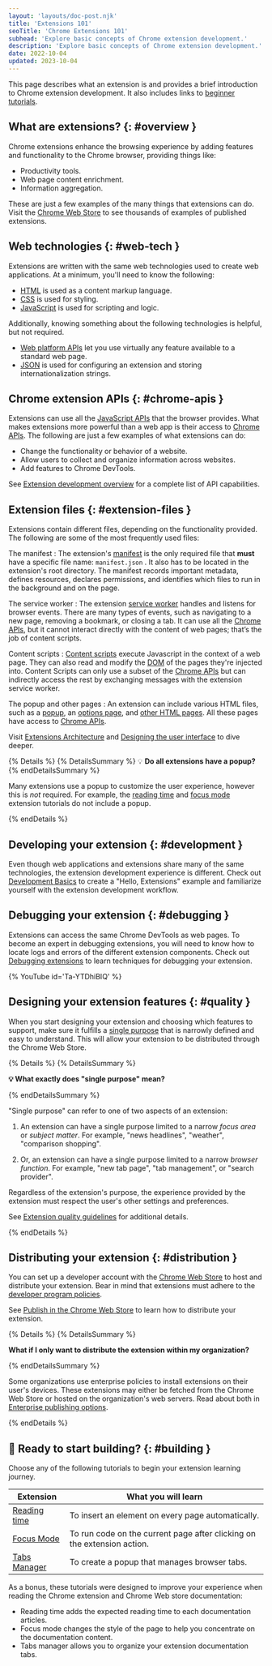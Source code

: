 ```yaml
---
layout: 'layouts/doc-post.njk'
title: 'Extensions 101'
seoTitle: 'Chrome Extensions 101'
subhead: 'Explore basic concepts of Chrome extension development.'
description: 'Explore basic concepts of Chrome extension development.'
date: 2022-10-04
updated: 2023-10-04
---
```


This page describes what an extension is and provides a brief introduction to Chrome extension development. It also includes links to [beginner tutorials][section-tutorials].

## What are extensions? {: #overview }

Chrome extensions enhance the browsing experience by adding features and functionality to the Chrome
browser, providing things like:

- Productivity tools.
- Web page content enrichment.
- Information aggregation.

These are just a few examples of the many things that extensions can do. Visit the [Chrome Web
Store][chrome-web-store] to see thousands of examples of published extensions.

## Web technologies {: #web-tech }

Extensions are written with the same web technologies used to create web applications. At a minimum, you'll need to know the following:

- [HTML][web-dev-html] is used as a content markup language.
- [CSS][web-dev-css] is used for styling.
- [JavaScript][mdn-js] is used for scripting and logic.

Additionally, knowing something about the following technologies is helpful, but not required.

- [Web platform APIs][web-apis] let you use virtually any feature available to a standard web page.
- [JSON][mdn-json] is used for configuring an extension and storing internationalization strings.

## Chrome extension APIs {: #chrome-apis }

Extensions can use all the [JavaScript APIs](https://developer.mozilla.org/docs/Web/API) that the
browser provides. What makes extensions more powerful than a web app is their access to [Chrome
APIs][doc-apis]. The following are just a few examples of what extensions can do:

- Change the functionality or behavior of a website.
- Allow users to collect and organize information across websites.
- Add features to Chrome DevTools.

See [Extension development overview][doc-dev-overview] for a complete list of API capabilities.

## Extension files {: #extension-files }

Extensions contain different files, depending on the functionality provided. The following are some
of the most frequently used files:

The manifest
: The extension's [manifest][doc-manifest] is the only required file that **must** have a specific
file name: `manifest.json` . It also has to be located in the extension's root directory. The
manifest records important metadata, defines resources, declares permissions, and identifies which
files to run in the background and on the page.

The service worker
: The extension [service worker][doc-service-worker] handles and listens for browser events. There
are many types of events, such as navigating to a new page, removing a bookmark, or closing a tab.
It can use all the [Chrome APIs][doc-apis], but it cannot interact directly with the content of web
pages; that’s the job of content scripts.

Content scripts
: [Content scripts][doc-content-scripts] execute Javascript in the context of a web page. They
can also read and modify the [DOM][mdn-dom] of the pages they're injected into. Content Scripts can
only use a subset of the [Chrome APIs][doc-reference] but can indirectly access the rest by
exchanging messages with the extension service worker.

The popup and other pages
: An extension can include various HTML files, such as a [popup][doc-popup], an [options
page][doc-options], and [other HTML pages][doc-ext-pages]. All these pages have access to [Chrome
APIs][doc-apis].

Visit [Extensions Architecture][doc-arch] and [Designing the user interface][doc-ui] to dive deeper.

{% Details %}
{% DetailsSummary %}
💡 **Do all extensions have a popup?**
{% endDetailsSummary %}

Many extensions use a popup to customize the user experience, however this is _not_ required.
For example, the [reading time][tut-reading-time] and [focus mode][tut-focus-mode] extension
tutorials do not include a popup.

{% endDetails %}

## Developing your extension {: #development }

Even though web applications and extensions share many of the same technologies, the extension development
experience is different. Check out [Development Basics][doc-dev-basics] to create a "Hello,
Extensions" example and familiarize yourself with the extension development workflow.

## Debugging your extension {: #debugging }

Extensions can access the same Chrome DevTools as web pages. To become an expert in debugging extensions, you will need to know how to locate logs and errors of the different extension components. Check out [Debugging extensions](/docs/extensions/mv3/tut_debugging/) to learn techniques for debugging your extension.

{% YouTube id='Ta-YTDhiBIQ' %}

## Designing your extension features {: #quality }

When you start designing your extension and choosing which features to support, make sure it
fulfills a [single purpose][doc-single-purpose] that is narrowly defined and easy to understand.
This will allow your extension to be distributed through the Chrome Web Store.

{% Details %} {% DetailsSummary %}

**💡 What exactly does "single purpose" mean?**

{% endDetailsSummary %}

"Single purpose" can refer to one of two aspects of an extension:

1. An extension can have a single purpose limited to a narrow _focus area_ or _subject matter_. For
example, "news headlines", "weather", "comparison shopping".

2. Or, an extension can have a single purpose limited to a narrow _browser function_. For example,
"new tab page", "tab management", or "search provider".

Regardless of the extension's purpose, the experience provided by the extension must respect the
user's other settings and preferences.

See [Extension quality guidelines][doc-single-purpose] for additional details.

{% endDetails %}

## Distributing your extension {: #distribution }

You can set up a developer account with the [Chrome Web Store][chrome-web-store] to host and
distribute your extension. Bear in mind that extensions must adhere to the [developer program
policies][doc-cws-policy].

See [Publish in the Chrome Web Store][doc-cws-publish] to learn how to distribute your extension.



{% Details %}
{% DetailsSummary %}

**What if I only want to distribute the extension within my organization?**

{% endDetailsSummary %}

Some organizations use enterprise policies to install extensions on their user's devices. These
extensions may either be fetched from the Chrome Web Store or hosted on the organization's web
servers.
Read about both in [Enterprise publishing options][doc-cws-enterprise].

{% endDetails %}

## 🚀 Ready to start building? {: #building }

Choose any of the following tutorials to begin your extension learning journey.

| Extension                        | What you will learn                                                    |
|----------------------------------|------------------------------------------------------------------------|
| [Reading time][tut-reading-time] | To insert an element on every page automatically.                      |
| [Focus Mode][tut-focus-mode]     | To run code on the current page after clicking on the extension action. |
| [Tabs Manager][tut-tabs-manager]     | To create a popup that manages browser tabs.                           |

As a bonus, these tutorials were designed to improve your experience when reading the Chrome
extension and Chrome Web store documentation:

- Reading time adds the expected reading time to each documentation articles.
- Focus mode changes the style of the page to help you concentrate on the documentation content.
- Tabs manager allows you to organize your extension documentation tabs.


[chrome-web-store]: https://chrome.google.com/webstore/
[doc-apis]: /docs/extensions/reference/
[doc-arch]: /docs/extensions/mv3/architecture-overview/
[doc-content-scripts]: /docs/extensions/mv3/content_scripts/
[doc-cws-enterprise]: /docs/webstore/cws-enterprise/
[doc-cws-policy]: /docs/webstore/program-policies/
[doc-cws-publish]: /docs/webstore/publish/
[doc-dev-basics]: /docs/extensions/mv3/getstarted/development-basics
[doc-dev-overview]: /docs/extensions/mv3/devguide
[doc-ext-pages]: /docs/extensions/mv3/architecture-overview/#html-files
[doc-manifest]: /docs/extensions/mv3/manifest/
[doc-options]: /docs/extensions/mv3/options/
[doc-popup]: /docs/extensions/mv3/user_interface/#popup
[doc-reference]: /docs/extensions/reference/
[doc-service-worker]: /docs/extensions/mv3/service_workers/
[doc-single-purpose]: /docs/extensions/mv3/single_purpose/
[doc-ui]: /docs/extensions/mv3/user_interface/
[js-apis]: /docs/extensions/api_other/
[mdn-dom]: https://developer.mozilla.org/docs/Web/API/Document_Object_Model
[mdn-js]: https://developer.mozilla.org/docs/Learn/JavaScript
[mdn-json]: https://developer.mozilla.org/docs/Glossary/JSON
[section-tutorials]: #building
[tut-focus-mode]: /docs/extensions/mv3/getstarted/tut-focus-mode
[tut-reading-time]: /docs/extensions/mv3/getstarted/tut-reading-time
[tut-tabs-manager]: /docs/extensions/mv3/getstarted/tut-tabs-manager
[web-apis]: https://developer.mozilla.org/docs/Web/API
[web-dev-css]: https://web.dev/learn/css/
[web-dev-html]: https://web.dev/learn/html/

